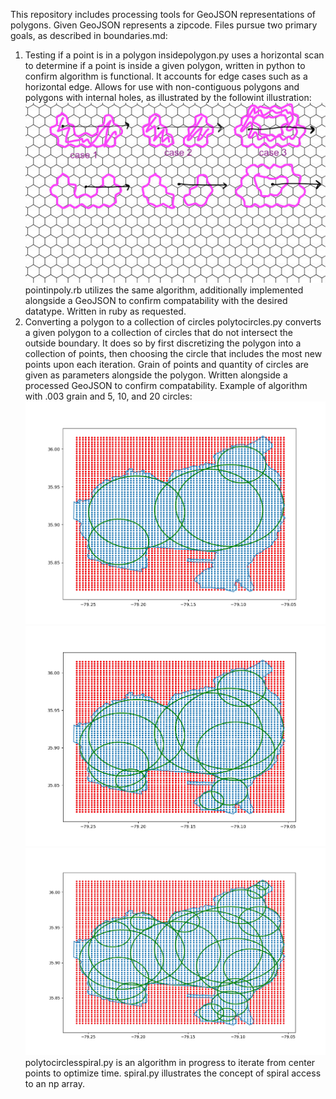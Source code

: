 This repository includes processing tools for GeoJSON representations of polygons. Given GeoJSON represents a zipcode. Files pursue two primary goals, as described in boundaries.md:
1. Testing if a point is in a polygon
insidepolygon.py uses a horizontal scan to determine if a point is inside a given polygon, written in python to confirm algorithm is functional. It accounts for edge cases such as a horizontal edge. Allows for use with non-contiguous polygons and polygons with internal holes, as illustrated by the followint illustration:
![irregular polygon visualization](./irregularpolygon.jpeg)
pointinpoly.rb utilizes the same algorithm, additionally implemented alongside a GeoJSON to confirm compatability with the desired datatype. Written in ruby as requested.
1. Converting a polygon to a collection of circles
polytocircles.py converts a given polygon to a collection of circles that do not intersect the outside boundary. It does so by first discretizing the polygon into a collection of points, then choosing the circle that includes the most new points upon each iteration. Grain of points and quantity of circles are given as parameters alongside the polygon. Written alongside a processed GeoJSON to confirm compatability. Example of algorithm with .003 grain and 5, 10, and 20 circles:
![5 circles](./5circ003.png)
![10 circles](./10circ003.png)
![20 circles](./20circ003.png)
polytocirclesspiral.py is an algorithm in progress to iterate from center points to optimize time. spiral.py illustrates the concept of spiral access to an np array.